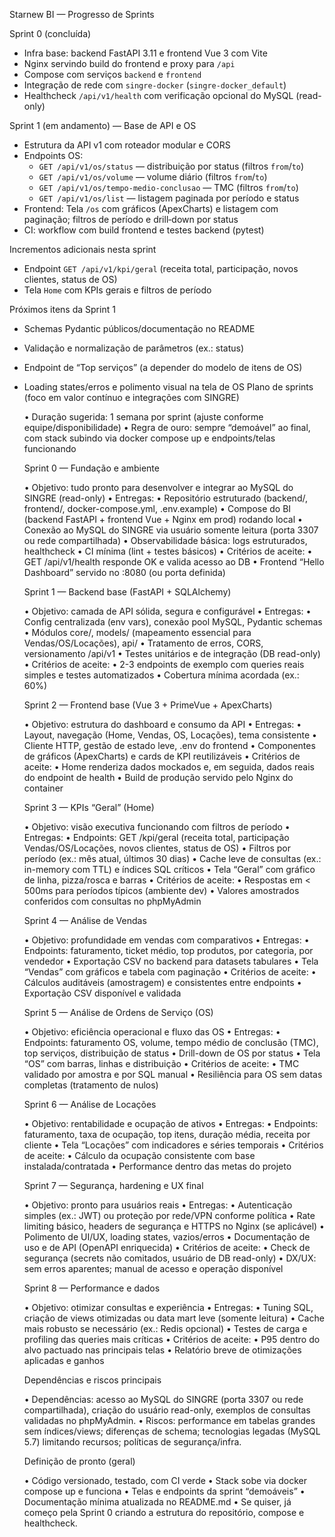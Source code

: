 Starnew BI — Progresso de Sprints

Sprint 0 (concluída)
- Infra base: backend FastAPI 3.11 e frontend Vue 3 com Vite
- Nginx servindo build do frontend e proxy para `/api`
- Compose com serviços `backend` e `frontend`
- Integração de rede com `singre-docker` (`singre-docker_default`)
- Healthcheck `/api/v1/health` com verificação opcional do MySQL (read-only)

Sprint 1 (em andamento) — Base de API e OS
- Estrutura da API v1 com roteador modular e CORS
- Endpoints OS:
  - `GET /api/v1/os/status` — distribuição por status (filtros `from`/`to`)
  - `GET /api/v1/os/volume` — volume diário (filtros `from`/`to`)
  - `GET /api/v1/os/tempo-medio-conclusao` — TMC (filtros `from`/`to`)
  - `GET /api/v1/os/list` — listagem paginada por período e status
- Frontend: Tela `/os` com gráficos (ApexCharts) e listagem com paginação; filtros de período e drill‑down por status
- CI: workflow com build frontend e testes backend (pytest)

Incrementos adicionais nesta sprint
- Endpoint `GET /api/v1/kpi/geral` (receita total, participação, novos clientes, status de OS)
- Tela `Home` com KPIs gerais e filtros de período

Próximos itens da Sprint 1
- Schemas Pydantic públicos/documentação no README
- Validação e normalização de parâmetros (ex.: status)
- Endpoint de “Top serviços” (a depender do modelo de itens de OS)
- Loading states/erros e polimento visual na tela de OS
Plano de sprints (foco em valor contínuo e integrações com SINGRE)

  • Duração sugerida: 1 semana por sprint (ajuste conforme equipe/disponibilidade)
  • Regra de ouro: sempre “demoável” ao final, com stack subindo via docker compose up e
    endpoints/telas funcionando


  Sprint 0 — Fundação e ambiente

  • Objetivo: tudo pronto para desenvolver e integrar ao MySQL do SINGRE (read-only)
  • Entregas:
    • Repositório estruturado (backend/, frontend/, docker-compose.yml, .env.example)
    • Compose do BI (backend FastAPI + frontend Vue + Nginx em prod) rodando local
    • Conexão ao MySQL do SINGRE via usuário somente leitura (porta 3307 ou rede
      compartilhada)
    • Observabilidade básica: logs estruturados, healthcheck
    • CI mínima (lint + testes básicos)
  • Critérios de aceite:
    • GET /api/v1/health responde OK e valida acesso ao DB
    • Frontend “Hello Dashboard” servido no :8080 (ou porta definida)


  Sprint 1 — Backend base (FastAPI + SQLAlchemy)

  • Objetivo: camada de API sólida, segura e configurável
  • Entregas:
    • Config centralizada (env vars), conexão pool MySQL, Pydantic schemas
    • Módulos core/, models/ (mapeamento essencial para Vendas/OS/Locações), api/
    • Tratamento de erros, CORS, versionamento /api/v1
    • Testes unitários e de integração (DB read-only)
  • Critérios de aceite:
    • 2-3 endpoints de exemplo com queries reais simples e testes automatizados
    • Cobertura mínima acordada (ex.: 60%)


  Sprint 2 — Frontend base (Vue 3 + PrimeVue + ApexCharts)

  • Objetivo: estrutura do dashboard e consumo da API
  • Entregas:
    • Layout, navegação (Home, Vendas, OS, Locações), tema consistente
    • Cliente HTTP, gestão de estado leve, .env do frontend
    • Componentes de gráficos (ApexCharts) e cards de KPI reutilizáveis
  • Critérios de aceite:
    • Home renderiza dados mockados e, em seguida, dados reais do endpoint de health
    • Build de produção servido pelo Nginx do container


  Sprint 3 — KPIs “Geral” (Home)

  • Objetivo: visão executiva funcionando com filtros de período
  • Entregas:
    • Endpoints: GET /kpi/geral (receita total, participação Vendas/OS/Locações, novos
      clientes, status de OS)
    • Filtros por período (ex.: mês atual, últimos 30 dias)
    • Cache leve de consultas (ex.: in-memory com TTL) e índices SQL críticos
    • Tela “Geral” com gráfico de linha, pizza/rosca e barras
  • Critérios de aceite:
    • Respostas em < 500ms para períodos típicos (ambiente dev)
    • Valores amostrados conferidos com consultas no phpMyAdmin


  Sprint 4 — Análise de Vendas

  • Objetivo: profundidade em vendas com comparativos
  • Entregas:
    • Endpoints: faturamento, ticket médio, top produtos, por categoria, por vendedor
    • Exportação CSV no backend para datasets tabulares
    • Tela “Vendas” com gráficos e tabela com paginação
  • Critérios de aceite:
    • Cálculos auditáveis (amostragem) e consistentes entre endpoints
    • Exportação CSV disponível e validada


  Sprint 5 — Análise de Ordens de Serviço (OS)

  • Objetivo: eficiência operacional e fluxo das OS
  • Entregas:
    • Endpoints: faturamento OS, volume, tempo médio de conclusão (TMC), top serviços,
      distribuição de status
    • Drill-down de OS por status
    • Tela “OS” com barras, linhas e distribuição
  • Critérios de aceite:
    • TMC validado por amostra e por SQL manual
    • Resiliência para OS sem datas completas (tratamento de nulos)


  Sprint 6 — Análise de Locações

  • Objetivo: rentabilidade e ocupação de ativos
  • Entregas:
    • Endpoints: faturamento, taxa de ocupação, top itens, duração média, receita por
      cliente
    • Tela “Locações” com indicadores e séries temporais
  • Critérios de aceite:
    • Cálculo da ocupação consistente com base instalada/contratada
    • Performance dentro das metas do projeto


  Sprint 7 — Segurança, hardening e UX final

  • Objetivo: pronto para usuários reais
  • Entregas:
    • Autenticação simples (ex.: JWT) ou proteção por rede/VPN conforme política
    • Rate limiting básico, headers de segurança e HTTPS no Nginx (se aplicável)
    • Polimento de UI/UX, loading states, vazios/erros
    • Documentação de uso e de API (OpenAPI enriquecida)
  • Critérios de aceite:
    • Check de segurança (secrets não comitados, usuário de DB read-only)
    • DX/UX: sem erros aparentes; manual de acesso e operação disponível


  Sprint 8 — Performance e dados

  • Objetivo: otimizar consultas e experiência
  • Entregas:
    • Tuning SQL, criação de views otimizadas ou data mart leve (somente leitura)
    • Cache mais robusto se necessário (ex.: Redis opcional)
    • Testes de carga e profiling das queries mais críticas
  • Critérios de aceite:
    • P95 dentro do alvo pactuado nas principais telas
    • Relatório breve de otimizações aplicadas e ganhos


  Dependências e riscos principais

  • Dependências: acesso ao MySQL do SINGRE (porta 3307 ou rede compartilhada), criação do
     usuário read-only, exemplos de consultas validadas no phpMyAdmin.
  • Riscos: performance em tabelas grandes sem índices/views; diferenças de schema;
    tecnologias legadas (MySQL 5.7) limitando recursos; políticas de segurança/infra.


  Definição de pronto (geral)

  • Código versionado, testado, com CI verde
  • Stack sobe via docker compose up e funciona
  • Telas e endpoints da sprint “demoáveis”
  • Documentação mínima atualizada no README.md
  • Se quiser, já começo pela Sprint 0 criando a estrutura do repositório, compose e
    healthcheck.
